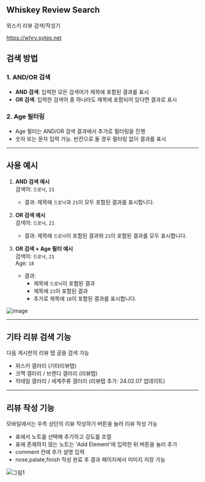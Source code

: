 ## Whiskey Review Search
위스키 리뷰 검색/작성기 

https://whrv.sytes.net

## 검색 방법

### 1. AND/OR 검색
- **AND 검색**: 입력한 모든 검색어가 제목에 포함된 결과를 표시 
- **OR 검색**: 입력한 검색어 중 하나라도 제목에 포함되어 있다면 결과로 표시

### 2. Age 필터링
- Age 필터는 AND/OR 검색 결과에서 추가로 필터링을 진행 
- 숫자 또는 문자 입력 가능. 빈칸으로 둘 경우 필터링 없이 결과를 표시

---

## 사용 예시

1. **AND 검색 예시**  
   검색어: `드로낙`, `21`  
   - 결과: 제목에 `드로낙`과 `21`이 모두 포함된 결과를 표시합니다.

2. **OR 검색 예시**  
   검색어: `드로낙`, `21`  
   - 결과: 제목에 `드로낙`이 포함된 결과와 `21`이 포함된 결과를 모두 표시합니다.

3. **OR 검색 + Age 필터 예시**  
   검색어: `드로낙`, `21`  
   Age: `18`  
   - 결과:  
     - 제목에 `드로낙`이 포함된 결과  
     - 제목에 `21`이 포함된 결과  
     - 추가로 제목에 `18`이 포함된 결과를 표시합니다.

![image](https://github.com/user-attachments/assets/c7692218-fde5-48cd-a9ac-e5cb24730827)

---

## 기타 리뷰 검색 기능

다음 게시판의 리뷰 탭 글을 검색 가능
- 위스키 갤러리 (기타리뷰탭)
- 크맥 갤러리 / 브랜디 갤러리 (리뷰탭)
- 칵테일 갤러리 / 세계주류 갤러리 (리뷰탭 추가: 24.02.07 업데이트)

---

## 리뷰 작성 기능

모바일에서는 우측 상단의 리뷰 작성하기 버튼을 눌러 리뷰 작성 가능
- 표에서 노트를 선택해 추가하고 강도를 조절
- 표에 존재하지 않는 노트는 'Add Element'에 입력한 뒤 버튼을 눌러 추가
- comment 칸에 추가 설명 입력
- nose,palate,finish 작성 완료 후 결과 페이지에서 이미지 저장 가능

![그림1](https://github.com/user-attachments/assets/70d8f838-ad79-41c9-9b71-73766ba02af0)

